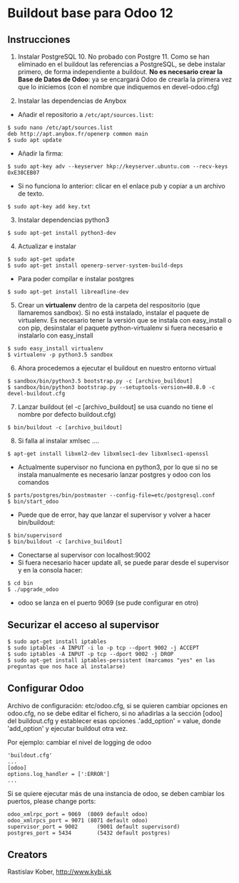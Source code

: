 # Buildout base para Odoo 12

## Instrucciones
1. Instalar PostgreSQL 10. No probado con Postgre 11. 
Como se han eliminado en el buildout las referencias a PostgreSQL, se debe instalar primero, de forma independiente a buildout. 
**No es necesario crear la Base de Datos de Odoo**: ya se encargará Odoo de crearla la primera vez que lo iniciemos (con el nombre que indiquemos en devel-odoo.cfg)  

2. Instalar las dependencias de Anybox
* Añadir el repositorio a `/etc/apt/sources.list`:
```
$ sudo nano /etc/apt/sources.list
deb http://apt.anybox.fr/openerp common main
$ sudo apt update
```
* Añadir la firma:
```
$ sudo apt-key adv --keyserver hkp://keyserver.ubuntu.com --recv-keys 0xE38CEB07
```
* Si no funciona lo anterior: clicar en el enlace pub y copiar a un archivo de texto.
```
$ sudo apt-key add key.txt
```

3. Instalar dependencias python3
```
$ sudo apt-get install python3-dev
```
4. Actualizar e instalar
```
$ sudo apt-get update
$ sudo apt-get install openerp-server-system-build-deps
```

- Para poder compilar e instalar postgres

```
$ sudo apt-get install libreadline-dev
```

5. Crear un **virtualenv** dentro de la carpeta del respositorio (que llamaremos sandbox).
Si no está instalado, instalar el paquete de virtualenv. Es necesario tener la versión que se instala con easy_install o con pip, desinstalar el paquete python-virtualenv si fuera necesario e instalarlo con easy_install
```
$ sudo easy_install virtualenv
$ virtualenv -p python3.5 sandbox
```

6. Ahora procedemos a ejecutar el buildout en nuestro entorno virtual

```
$ sandbox/bin/python3.5 bootstrap.py -c [archivo_buildout]
$ sandbox/bin/python3 bootstrap.py --setuptools-version=40.8.0 -c devel-buildout.cfg
```

7. Lanzar buildout (el -c [archivo_buildout] se usa cuando no tiene el nombre por defecto buildout.cfg)

```
$ bin/buildout -c [archivo_buildout]
```

8. Si falla al instalar xmlsec ....
```
$ apt-get install libxml2-dev libxmlsec1-dev libxmlsec1-openssl
```

- Actualmente supervisor no funciona en python3, por lo que si no se instala manualmente es necesario lanzar postgres y odoo con los comandos
```
$ parts/postgres/bin/postmaster --config-file=etc/postgresql.conf
$ bin/start_odoo
```

- Puede que de error, hay que lanzar el supervisor y volver a hacer bin/buildout:
```
$ bin/supervisord
$ bin/buildout -c [archivo_buildout]
```

- Conectarse al supervisor con localhost:9002
- Si fuera necesario hacer update all, se puede parar desde el supervisor y en la consola hacer:
```
$ cd bin
$ ./upgrade_odoo
```
- odoo se lanza en el puerto 9069 (se pude configurar en otro)

## Securizar el acceso al supervisor
```
$ sudo apt-get install iptables
$ sudo iptables -A INPUT -i lo -p tcp --dport 9002 -j ACCEPT
$ sudo iptables -A INPUT -p tcp --dport 9002 -j DROP
$ sudo apt-get install iptables-persistent (marcamos "yes" en las preguntas que nos hace al instalarse)
```

## Configurar Odoo
Archivo de configuración: etc/odoo.cfg, si se quieren cambiar opciones en  odoo.cfg, no se debe editar el fichero,
si no añadirlas a la sección [odoo] del buildout.cfg
y establecer esas opciones .'add_option' = value, donde 'add_option'  y ejecutar buildout otra vez.

Por ejemplo: cambiar el nivel de logging de odoo
```
'buildout.cfg'
...
[odoo]
options.log_handler = [':ERROR']
...
```

Si se quiere ejecutar más de una instancia de odoo, se deben cambiar los puertos,
please change ports:
```
odoo_xmlrpc_port = 9069  (8069 default odoo)
odoo_xmlrpcs_port = 9071 (8071 default odoo)
supervisor_port = 9002      (9001 default supervisord)
postgres_port = 5434        (5432 default postgres)
```

## Creators

Rastislav Kober, http://www.kybi.sk

